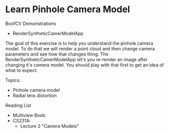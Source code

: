 # Learn Pinhole Camera Model

BoofCV Demonstrations
* RenderSyntheticCamerModelApp

The goal of this exercise is to help you understand the pinhole camera model. To do that we will render
a point cloud and then change camera parameters and see how that changes thing. The RenderSyntheticCamerModelApp
let's you re-render an image after changing it's camera model. You should play with that first to
get an idea of what to expect.

Topics:
* Pinhole camera model
* Radial lens distortion

Reading List
* Multiview Book:
* CS231A: 
  * Lecture 2 "Camera Models"
